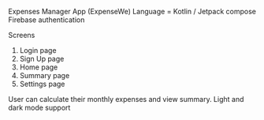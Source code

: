 Expenses Manager App (ExpenseWe)
Language = Kotlin / Jetpack compose
Firebase authentication

Screens
1. Login page 
2. Sign Up page
3. Home page
4. Summary page 
5. Settings page

User can calculate their monthly expenses and view summary.
Light and dark mode support
   
